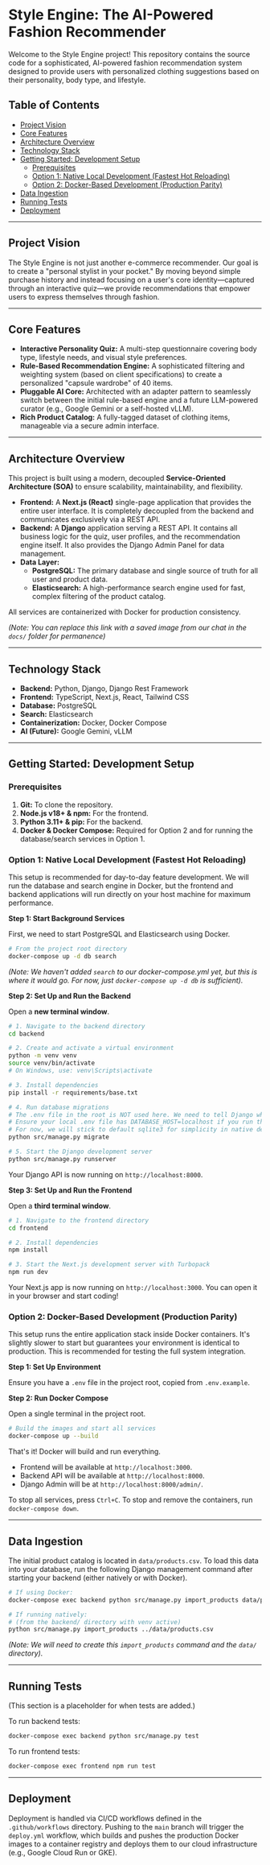 # Style Engine: The AI-Powered Fashion Recommender

Welcome to the Style Engine project! This repository contains the source code for a sophisticated, AI-powered fashion recommendation system designed to provide users with personalized clothing suggestions based on their personality, body type, and lifestyle.

## Table of Contents

- [Project Vision](#project-vision)
- [Core Features](#core-features)
- [Architecture Overview](#architecture-overview)
- [Technology Stack](#technology-stack)
- [Getting Started: Development Setup](#getting-started-development-setup)
  - [Prerequisites](#prerequisites)
  - [Option 1: Native Local Development (Fastest Hot Reloading)](#option-1-native-local-development-fastest-hot-reloading)
  - [Option 2: Docker-Based Development (Production Parity)](#option-2-docker-based-development-production-parity)
- [Data Ingestion](#data-ingestion)
- [Running Tests](#running-tests)
- [Deployment](#deployment)

---

## Project Vision

The Style Engine is not just another e-commerce recommender. Our goal is to create a "personal stylist in your pocket." By moving beyond simple purchase history and instead focusing on a user's core identity—captured through an interactive quiz—we provide recommendations that empower users to express themselves through fashion.

---

## Core Features

- **Interactive Personality Quiz:** A multi-step questionnaire covering body type, lifestyle needs, and visual style preferences.
- **Rule-Based Recommendation Engine:** A sophisticated filtering and weighting system (based on client specifications) to create a personalized "capsule wardrobe" of 40 items.
- **Pluggable AI Core:** Architected with an adapter pattern to seamlessly switch between the initial rule-based engine and a future LLM-powered curator (e.g., Google Gemini or a self-hosted vLLM).
- **Rich Product Catalog:** A fully-tagged dataset of clothing items, manageable via a secure admin interface.

---

## Architecture Overview

This project is built using a modern, decoupled **Service-Oriented Architecture (SOA)** to ensure scalability, maintainability, and flexibility.

-   **Frontend:** A **Next.js (React)** single-page application that provides the entire user interface. It is completely decoupled from the backend and communicates exclusively via a REST API.
-   **Backend:** A **Django** application serving a REST API. It contains all business logic for the quiz, user profiles, and the recommendation engine itself. It also provides the Django Admin Panel for data management.
-   **Data Layer:**
    -   **PostgreSQL:** The primary database and single source of truth for all user and product data.
    -   **Elasticsearch:** A high-performance search engine used for fast, complex filtering of the product catalog.

All services are containerized with Docker for production consistency.


*(Note: You can replace this link with a saved image from our chat in the `docs/` folder for permanence)*

---

## Technology Stack

-   **Backend:** Python, Django, Django Rest Framework
-   **Frontend:** TypeScript, Next.js, React, Tailwind CSS
-   **Database:** PostgreSQL
-   **Search:** Elasticsearch
-   **Containerization:** Docker, Docker Compose
-   **AI (Future):** Google Gemini, vLLM

---

## Getting Started: Development Setup

### Prerequisites

1.  **Git:** To clone the repository.
2.  **Node.js v18+ & npm:** For the frontend.
3.  **Python 3.11+ & pip:** For the backend.
4.  **Docker & Docker Compose:** Required for Option 2 and for running the database/search services in Option 1.

### Option 1: Native Local Development (Fastest Hot Reloading)

This setup is recommended for day-to-day feature development. We will run the database and search engine in Docker, but the frontend and backend applications will run directly on your host machine for maximum performance.

**Step 1: Start Background Services**

First, we need to start PostgreSQL and Elasticsearch using Docker.

```bash
# From the project root directory
docker-compose up -d db search
```

*(Note: We haven't added `search` to our docker-compose.yml yet, but this is where it would go. For now, just `docker-compose up -d db` is sufficient).*

**Step 2: Set Up and Run the Backend**

Open a **new terminal window**.

```bash
# 1. Navigate to the backend directory
cd backend

# 2. Create and activate a virtual environment
python -m venv venv
source venv/bin/activate
# On Windows, use: venv\Scripts\activate

# 3. Install dependencies
pip install -r requirements/base.txt

# 4. Run database migrations
# The .env file in the root is NOT used here. We need to tell Django where the DB is.
# Ensure your local .env file has DATABASE_HOST=localhost if you run this way.
# For now, we will stick to default sqlite3 for simplicity in native dev.
python src/manage.py migrate

# 5. Start the Django development server
python src/manage.py runserver
```

Your Django API is now running on `http://localhost:8000`.

**Step 3: Set Up and Run the Frontend**

Open a **third terminal window**.

```bash
# 1. Navigate to the frontend directory
cd frontend

# 2. Install dependencies
npm install

# 3. Start the Next.js development server with Turbopack
npm run dev
```

Your Next.js app is now running on `http://localhost:3000`. You can open it in your browser and start coding!

### Option 2: Docker-Based Development (Production Parity)

This setup runs the entire application stack inside Docker containers. It's slightly slower to start but guarantees your environment is identical to production. This is recommended for testing the full system integration.

**Step 1: Set Up Environment**

Ensure you have a `.env` file in the project root, copied from `.env.example`.

**Step 2: Run Docker Compose**

Open a single terminal in the project root.

```bash
# Build the images and start all services
docker-compose up --build
```

That's it! Docker will build and run everything.

-   Frontend will be available at `http://localhost:3000`.
-   Backend API will be available at `http://localhost:8000`.
-   Django Admin will be at `http://localhost:8000/admin/`.

To stop all services, press `Ctrl+C`. To stop and remove the containers, run `docker-compose down`.

---

## Data Ingestion

The initial product catalog is located in `data/products.csv`. To load this data into your database, run the following Django management command after starting your backend (either natively or with Docker).

```bash
# If using Docker:
docker-compose exec backend python src/manage.py import_products data/products.csv

# If running natively:
# (from the backend/ directory with venv active)
python src/manage.py import_products ../data/products.csv
```
*(Note: We will need to create this `import_products` command and the `data/` directory).*

---

## Running Tests

(This section is a placeholder for when tests are added.)

To run backend tests:
```bash
docker-compose exec backend python src/manage.py test
```

To run frontend tests:
```bash
docker-compose exec frontend npm run test
```

---

## Deployment

Deployment is handled via CI/CD workflows defined in the `.github/workflows` directory. Pushing to the `main` branch will trigger the `deploy.yml` workflow, which builds and pushes the production Docker images to a container registry and deploys them to our cloud infrastructure (e.g., Google Cloud Run or GKE).